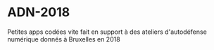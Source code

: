 # ADN-2018

Petites apps codées vite fait en support à des ateliers d'autodéfense numérique donnés à Bruxelles en 2018

